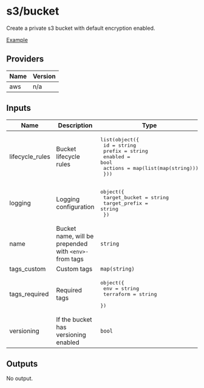 # s3/bucket

Create a private s3 bucket with default encryption enabled.

[Example](../../examples/s3-bucket.tf)

## Providers

| Name | Version |
|------|---------|
| aws | n/a |

## Inputs

| Name | Description | Type | Default | Required |
|------|-------------|------|---------|:--------:|
| lifecycle\_rules | Bucket lifecycle rules | <pre>list(object({<br>    id      = string<br>    prefix  = string<br>    enabled = bool<br>    actions = map(list(map(string)))<br>  }))</pre> | `[]` | no |
| logging | Logging configuration | <pre>object({<br>    target_bucket = string<br>    target_prefix = string<br>  })</pre> | `null` | no |
| name | Bucket name, will be prepended with `<env>-` from tags | `string` | n/a | yes |
| tags\_custom | Custom tags | `map(string)` | `{}` | no |
| tags\_required | Required tags | <pre>object({<br>    env       = string<br>    terraform = string<br>  })</pre> | n/a | yes |
| versioning | If the bucket has versioning enabled | `bool` | `false` | no |

## Outputs

No output.
